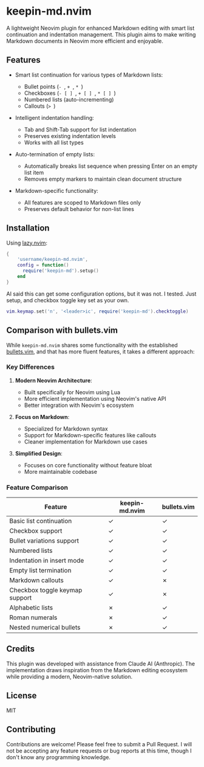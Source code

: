 # keepin-md.nvim

A lightweight Neovim plugin for enhanced Markdown editing with smart list continuation and indentation management. This plugin aims to make writing Markdown documents in Neovim more efficient and enjoyable.

## Features

- Smart list continuation for various types of Markdown lists:
  - Bullet points (`- `, `+ `, `* `)
  - Checkboxes (`- [ ] `, `+ [ ] `, `* [ ] `)
  - Numbered lists (auto-incrementing)
  - Callouts (`> `)

- Intelligent indentation handling:
  - Tab and Shift-Tab support for list indentation
  - Preserves existing indentation levels
  - Works with all list types

- Auto-termination of empty lists:
  - Automatically breaks list sequence when pressing Enter on an empty list item
  - Removes empty markers to maintain clean document structure

- Markdown-specific functionality:
  - All features are scoped to Markdown files only
  - Preserves default behavior for non-list lines

## Installation

Using [lazy.nvim](https://github.com/folke/lazy.nvim):

```lua
{
    'username/keepin-md.nvim',
    config = function()
      require('keepin-md').setup()
    end
}
```

AI said this can get some configuration options, but it was not. I tested.
Just setup, and checkbox toggle key set as your own.

```lua
vim.keymap.set('n', '<leader>ic', require('keepin-md').checktoggle)
```

## Comparison with bullets.vim

While `keepin-md.nvim` shares some functionality with the established [bullets.vim](https://github.com/bullets-vim/bullets.vim), and that has more fluent features, it takes a different approach:

### Key Differences

1. **Modern Neovim Architecture**:
   - Built specifically for Neovim using Lua
   - More efficient implementation using Neovim's native API
   - Better integration with Neovim's ecosystem

2. **Focus on Markdown**:
   - Specialized for Markdown syntax
   - Support for Markdown-specific features like callouts
   - Cleaner implementation for Markdown use cases

3. **Simplified Design**:
   - Focuses on core functionality without feature bloat
   - More maintainable codebase

### Feature Comparison

| Feature | keepin-md.nvim | bullets.vim |
|---------|----------------|-------------|
| Basic list continuation | ✓ | ✓ |
| Checkbox support | ✓ | ✓ |
| Bullet variations support | ✓ | ✓ |
| Numbered lists | ✓ | ✓ |
| Indentation in insert mode | ✓ | ✓ |
| Empty list termination | ✓ | ✓ |
| Markdown callouts | ✓ | ✗ |
| Checkbox toggle keymap support | ✓ | ✗ |
| Alphabetic lists | ✗ | ✓ |
| Roman numerals | ✗ | ✓ |
| Nested numerical bullets | ✗ | ✓ |

## Credits

This plugin was developed with assistance from Claude AI (Anthropic). The implementation draws inspiration from the Markdown editing ecosystem while providing a modern, Neovim-native solution.

## License

MIT

## Contributing

Contributions are welcome! Please feel free to submit a Pull Request. I will not be accepting any feature requests or bug reports at this time, though I don't know any programming knowledge.
